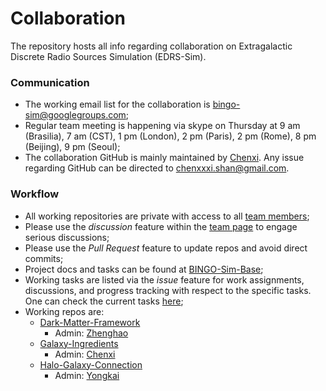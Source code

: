 # Collaboration
The repository hosts all info regarding collaboration on Extragalactic Discrete Radio Sources Simulation (EDRS-Sim).

### Communication
* The working email list for the collaboration is bingo-sim@googlegroups.com;
* Regular team meeting is happening via skype on Thursday at 9 am (Brasilia), 7 am (CST), 1 pm (London), 2 pm (Paris), 2 pm (Rome), 8 pm (Beijing), 9 pm (Seoul);
* The collaboration GitHub is mainly maintained by [Chenxi](https://github.com/ChenxiSSS). Any issue regarding GitHub can be directed to chenxxxi.shan@gmail.com.

### Workflow
* All working repositories are private with access to all [team members](https://github.com/orgs/BINGO-Sim-Team/teams/builder);
* Please use the *discussion* feature within the [team page](https://github.com/orgs/BINGO-Sim-Team/teams/builder) to engage serious discussions;
* Please use the *Pull Request* feature to update repos and avoid direct commits;
* Project docs and tasks can be found at [BINGO-Sim-Base](https://github.com/BINGO-Sim-Team/BINGO-Sim-Base);
* Working tasks are listed via the *issue* feature for work assignments, discussions, and progress tracking with respect to the specific tasks. One can check the current tasks [here](https://github.com/BINGO-Sim-Team/BINGO-Sim-Base/issues);
* Working repos are:
    * [Dark-Matter-Framework](https://github.com/BINGO-Sim-Team/Dark-Matter-Framework)
        * Admin: [Zhenghao](https://github.com/zzh0616)
    * [Galaxy-Ingredients](https://github.com/BINGO-Sim-Team/Galaxy-Ingredients)
        * Admin: [Chenxi](https://github.com/ChenxiSSS)
    * [Halo-Galaxy-Connection](https://github.com/BINGO-Sim-Team/Halo-Galaxy-Connection)
        * Admin: [Yongkai](https://github.com/sjtuzyk)
